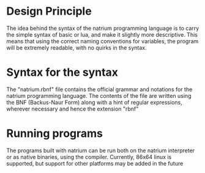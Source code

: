 # Design Principle

The idea behind the syntax of the natrium programming language is to carry the simple syntax of basic or lua, and make it slightly more descriptive. This means that using the correct naming conventions for variables, the program will be extremely readable, with no quirks in the syntax.

# Syntax for the syntax

The "natrium.rbnf" file contains the official grammar and notations for the natrium programming language. The contents of the file are written using the BNF (Backus-Naur Form) along with a hint of regular expressions, wherever necessary and hence the extension "rbnf"

# Running programs

The programs built with natrium can be run both on the natrium interpreter or as native binaries, using the compiler. Currently, 86x64 linux is supported, but support for other platforms may be added in the future
